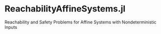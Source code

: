 # ReachabilityAffineSystems.jl
Reachability and Safety Problems for Affine Systems with Nondeterministic Inputs
